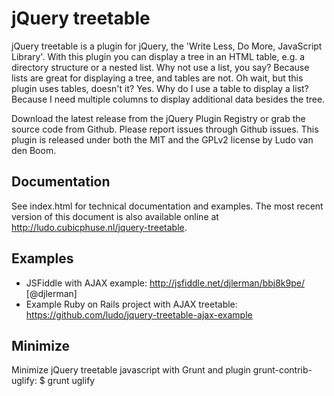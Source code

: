# jQuery treetable

jQuery treetable is a plugin for jQuery, the 'Write Less, Do More, JavaScript
Library'. With this plugin you can display a tree in an HTML table, e.g. a
directory structure or a nested list. Why not use a list, you say? Because lists
are great for displaying a tree, and tables are not. Oh wait, but this plugin
uses tables, doesn't it? Yes. Why do I use a table to display a list? Because I
need multiple columns to display additional data besides the tree.

Download the latest release from the jQuery Plugin Registry or grab the source
code from Github. Please report issues through Github issues. This plugin is
released under both the MIT and the GPLv2 license by Ludo van den Boom.

## Documentation

See index.html for technical documentation and examples. The most recent version
of this document is also available online at
http://ludo.cubicphuse.nl/jquery-treetable. 

## Examples

* JSFiddle with AJAX example: http://jsfiddle.net/djlerman/bbj8k9pe/ [@djlerman]
* Example Ruby on Rails project with AJAX treetable: https://github.com/ludo/jquery-treetable-ajax-example

## Minimize
Minimize jQuery treetable javascript with Grunt and plugin grunt-contrib-uglify:
    $ grunt uglify
